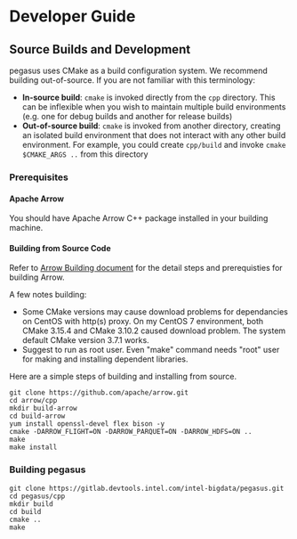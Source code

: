 # Developer Guide

## Source Builds and Development
pegasus uses CMake as a build configuration system. We recommend building
out-of-source. If you are not familiar with this terminology:

* **In-source build**: ``cmake`` is invoked directly from the ``cpp``
  directory. This can be inflexible when you wish to maintain multiple build
  environments (e.g. one for debug builds and another for release builds)
* **Out-of-source build**: ``cmake`` is invoked from another directory,
  creating an isolated build environment that does not interact with any other
  build environment. For example, you could create ``cpp/build`` and
  invoke ``cmake $CMAKE_ARGS ..`` from this directory

### Prerequisites

#### Apache Arrow
You should have Apache Arrow C++ package installed in your building machine.

#### Building from Source Code
Refer to [Arrow Building document](https://arrow.apache.org/docs/developers/cpp.html#building) for the detail steps and prerequisties for building Arrow.

A few notes building:
- Some CMake versions may cause download problems for dependancies on CentOS with http(s) proxy. On my CentOS 7 environment, both CMake 3.15.4 and CMake 3.10.2 caused download problem. The system default CMake version 3.7.1 works.
- Suggest to run as root user. Even "make" command needs "root" user for making and installing dependent libraries.

Here are a simple steps of building and installing from source.

```
git clone https://github.com/apache/arrow.git
cd arrow/cpp
mkdir build-arrow
cd build-arrow
yum install openssl-devel flex bison -y
cmake -DARROW_FLIGHT=ON -DARROW_PARQUET=ON -DARROW_HDFS=ON ..
make
make install
```

### Building pegasus

```
git clone https://gitlab.devtools.intel.com/intel-bigdata/pegasus.git
cd pegasus/cpp
mkdir build
cd build
cmake ..
make
```
